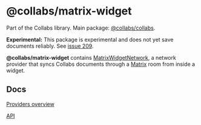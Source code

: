 # @collabs/matrix-widget

Part of the Collabs library. Main package: [@collabs/collabs](https://www.npmjs.com/package/@collabs/collabs).

**Experimental:** This package is experimental and does not yet save documents reliably. See [issue 209](https://github.com/composablesys/collabs/issues/209).

**@collabs/matrix-widget** contains [MatrixWidgetNetwork](https://collabs.readthedocs.io/en/latest/api/matrix-widget/classes/MatrixWidgetNetwork.html), a network provider that syncs Collabs documents through a [Matrix](https://matrix.org/) room from inside a widget.

## Docs

[Providers overview](https://collabs.readthedocs.io/en/latest/guide/providers.html)

[API](https://collabs.readthedocs.io/en/latest/api/matrix-widget)
